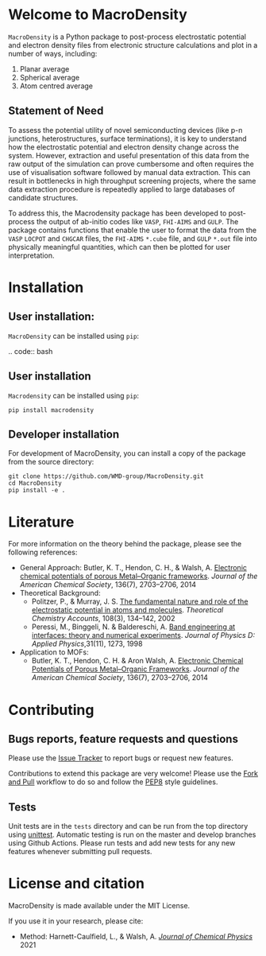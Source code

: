 Welcome to MacroDensity
=======================

``MacroDensity`` is a Python package to post-process electrostatic potential and
electron density files from electronic structure calculations and plot in a number of ways, including:

1. Planar average
2. Spherical average
3. Atom centred average

Statement of Need
-----------------
To assess the potential utility of novel semiconducting devices (like p-n junctions, heterostructures, surface terminations),
it is key to understand how the electrostatic potential and electron density change across the system.
However, extraction and useful presentation of this data from the raw output of the simulation can prove cumbersome and often requires the use of visualisation software followed by manual data extraction.
This can result in bottlenecks in high throughput screening projects, where the same data extraction procedure is repeatedly applied to large databases of candidate structures.

To address this, the Macrodensity package has been developed to post-process the output of ab-initio codes like ``VASP``, ``FHI-AIMS`` and ``GULP``.
The package contains functions that enable the user to format the data from the ``VASP`` ``LOCPOT`` and ``CHGCAR`` files, the ``FHI-AIMS`` ``*.cube`` file,
and ``GULP`` ``*.out`` file into physically meaningful quantities, which can then be plotted for user interpretation.


Installation
================

User installation:
------------------
``MacroDensity`` can be installed using ``pip``:

.. code:: bash

## User installation

`Macrodensity` can be installed using `pip`:

```
pip install macrodensity
```

## Developer installation
For development of MacroDensity, you can install a copy of the package from the source directory:

```
git clone https://github.com/WMD-group/MacroDensity.git
cd MacroDensity
pip install -e .
```


Literature
========================
For more information on the theory behind the package, please see the following references:

- General Approach: Butler, K. T., Hendon, C. H., & Walsh, A. [Electronic chemical potentials of porous Metal–Organic frameworks](https://doi.org/10.1021/ja4110073). *Journal of the American Chemical Society*, 136(7), 2703–2706, 2014
- Theoretical Background:
   * Politzer, P., & Murray, J. S. [The fundamental nature and role of the electrostatic potential in atoms and molecules](https://link.springer.com/article/10.1007/s00214-002-0363-9). *Theoretical Chemistry Accounts*, 108(3), 134–142, 2002
   * Peressi, M., Binggeli, N. & Baldereschi, A. [Band engineering at interfaces: theory and numerical experiments](https://iopscience.iop.org/article/10.1088/0022-3727/31/11/002/meta). *Journal of Physics D: Applied Physics*,31(11), 1273, 1998
- Application to MOFs:
   * Butler, K. T., Hendon, C. H. & Aron Walsh, A. [Electronic Chemical Potentials of Porous Metal–Organic Frameworks](https://doi.org/10.1021/ja4110073). *Journal of the American Chemical Society*, 136(7), 2703–2706, 2014



# Contributing

## Bugs reports, feature requests and questions

Please use the [Issue Tracker](https://github.com/WMD-group/MacroDensity/issues)
to report bugs or request new features.

Contributions to extend this package are very welcome! Please use the
[Fork and Pull](https://docs.github.com/en/get-started/quickstart/contributing-to-projects)
workflow to do so and follow the [PEP8](https://peps.python.org/pep-0008/) style guidelines.

## Tests

Unit tests are in the ``tests`` directory and can be run from the top directory using
[unittest](https://docs.python.org/3/library/unittest.html).
Automatic testing is run on the master and develop branches using Github Actions. Please
run tests and add new tests for any new features whenever submitting pull requests.


# License and citation

MacroDensity is made available under the MIT License.

If you use it in your research, please cite:

* Method: Harnett-Caulfield, L., & Walsh, A.  [*Journal of Chemical Physics*](https://doi.org/10.1063/5.0044866) 2021
